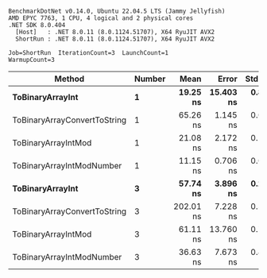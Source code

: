 ```

BenchmarkDotNet v0.14.0, Ubuntu 22.04.5 LTS (Jammy Jellyfish)
AMD EPYC 7763, 1 CPU, 4 logical and 2 physical cores
.NET SDK 8.0.404
  [Host]   : .NET 8.0.11 (8.0.1124.51707), X64 RyuJIT AVX2
  ShortRun : .NET 8.0.11 (8.0.1124.51707), X64 RyuJIT AVX2

Job=ShortRun  IterationCount=3  LaunchCount=1  
WarmupCount=3  

```
| Method                       | Number | Mean      | Error     | StdDev   | Min       | Max       | Gen0   | Allocated |
|----------------------------- |------- |----------:|----------:|---------:|----------:|----------:|-------:|----------:|
| **ToBinaryArrayInt**             | **1**      |  **19.25 ns** | **15.403 ns** | **0.844 ns** |  **18.70 ns** |  **20.23 ns** | **0.0004** |      **32 B** |
| ToBinaryArrayConvertToString | 1      |  65.26 ns |  1.145 ns | 0.063 ns |  65.20 ns |  65.32 ns | 0.0011 |      96 B |
| ToBinaryArrayIntMod          | 1      |  21.08 ns |  2.172 ns | 0.119 ns |  20.99 ns |  21.21 ns | 0.0004 |      32 B |
| ToBinaryArrayIntModNumber    | 1      |  11.15 ns |  0.706 ns | 0.039 ns |  11.11 ns |  11.19 ns | 0.0004 |      32 B |
| **ToBinaryArrayInt**             | **3**      |  **57.74 ns** |  **3.896 ns** | **0.214 ns** |  **57.52 ns** |  **57.95 ns** | **0.0011** |      **96 B** |
| ToBinaryArrayConvertToString | 3      | 202.01 ns |  7.228 ns | 0.396 ns | 201.58 ns | 202.36 ns | 0.0033 |     296 B |
| ToBinaryArrayIntMod          | 3      |  61.11 ns | 13.760 ns | 0.754 ns |  60.24 ns |  61.61 ns | 0.0011 |      96 B |
| ToBinaryArrayIntModNumber    | 3      |  36.63 ns |  7.673 ns | 0.421 ns |  36.15 ns |  36.88 ns | 0.0011 |      96 B |
